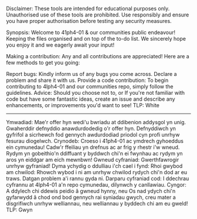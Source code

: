 
Disclaimer:
These tools are intended for educational purposes only. Unauthorised use of these tools are prohibited. Use responsibly and ensure you have proper authorisation before testing any security measures.


Synopsis: Welcome to 41ph4-01 & our communities public endeavour! Keeping the files organised and on top of the to-do list. We sincerely hope you enjoy it and we eagerly await your input!

Making a contribution: Any and all contributions are appreciated! Here are a few methods to get you going:

Report bugs: Kindly inform us of any bugs you come across. Declare a problem and share it with us. Provide a code contribution: To begin contributing to 4lph4-01 and our communities repo, simply follow the guidelines. Advice: Should you choose not to, or If you're not familiar with code but have some fantastic ideas, create an issue and describe any enhancements, or improvements you'd want to see! TLP: White


--------------

Ymwadiad: Mae'r offer hyn wedi'u bwriadu at ddibenion addysgol yn unig. Gwaherddir defnyddio anawdurdodedig o'r offer hyn. Defnyddiwch yn gyfrifol a sicrhewch fod gennych awdurdodiad priodol cyn profi unrhyw fesurau diogelwch. Crynodeb: Croeso i 41ph4-01 ac ymdrech gyhoeddus ein cymunedau! Cadw'r ffeiliau yn drefnus ac ar frig y rhestr i'w wneud. Rydym yn gobeithio'n ddiffuant y byddwch chi'n ei fwynhau ac rydym yn aros yn eiddgar am eich mewnbwn! Gwneud cyfraniad: Gwerthfawrogir unrhyw gyfraniad! Dyma ychydig o ddulliau i'ch cael i fynd: Rhoi gwybod am chwilod: Rhowch wybod i ni am unrhyw chwilod rydych chi'n dod ar eu traws. Datgan problem a'i rannu gyda ni. Darparu cyfraniad cod: I ddechrau cyfrannu at 4lph4-01 a'n repo cymunedau, dilynwch y canllawiau. Cyngor: A ddylech chi ddewis peidio â gwneud hynny, neu Os nad ydych chi'n gyfarwydd â chod ond bod gennych rai syniadau gwych, creu mater a disgrifiwch unrhyw welliannau, neu welliannau y byddech chi am eu gweld! TLP: Gwyn
